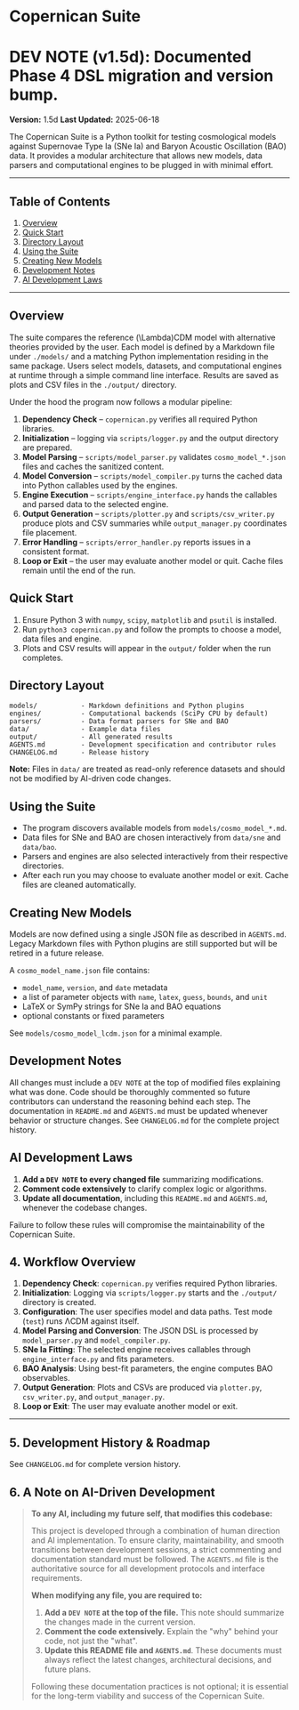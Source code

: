 # Copernican Suite
# DEV NOTE (v1.5d): Documented Phase 4 DSL migration and version bump.

**Version:** 1.5d
**Last Updated:** 2025-06-18

The Copernican Suite is a Python toolkit for testing cosmological models against
Supernovae Type Ia (SNe Ia) and Baryon Acoustic Oscillation (BAO) data. It
provides a modular architecture that allows new models, data parsers and
computational engines to be plugged in with minimal effort.

---

## Table of Contents
1. [Overview](#overview)
2. [Quick Start](#quick-start)
3. [Directory Layout](#directory-layout)
4. [Using the Suite](#using-the-suite)
5. [Creating New Models](#creating-new-models)
6. [Development Notes](#development-notes)
7. [AI Development Laws](#ai-development-laws)

---

## Overview
The suite compares the reference \(\Lambda\)CDM model with alternative theories
provided by the user. Each model is defined by a Markdown file under
`./models/` and a matching Python implementation residing in the same package.
Users select models, datasets, and computational engines at runtime through a
simple command line interface. Results are saved as plots and CSV files in the
`./output/` directory.

Under the hood the program now follows a modular pipeline:
1. **Dependency Check** – `copernican.py` verifies all required Python
   libraries.
2. **Initialization** – logging via `scripts/logger.py` and the output directory
   are prepared.
3. **Model Parsing** – `scripts/model_parser.py` validates `cosmo_model_*.json`
   files and caches the sanitized content.
4. **Model Conversion** – `scripts/model_compiler.py` turns the cached data
   into Python callables used by the engines.
5. **Engine Execution** – `scripts/engine_interface.py` hands the callables and
   parsed data to the selected engine.
6. **Output Generation** – `scripts/plotter.py` and `scripts/csv_writer.py`
   produce plots and CSV summaries while `output_manager.py` coordinates file
   placement.
7. **Error Handling** – `scripts/error_handler.py` reports issues in a
   consistent format.
8. **Loop or Exit** – the user may evaluate another model or quit. Cache files
   remain until the end of the run.

## Quick Start
1. Ensure Python 3 with `numpy`, `scipy`, `matplotlib` and `psutil` is
   installed.
2. Run `python3 copernican.py` and follow the prompts to choose a model, data
   files and engine.
3. Plots and CSV results will appear in the `output/` folder when the run
   completes.

## Directory Layout
```
models/           - Markdown definitions and Python plugins
engines/          - Computational backends (SciPy CPU by default)
parsers/          - Data format parsers for SNe and BAO
data/             - Example data files
output/           - All generated results
AGENTS.md         - Development specification and contributor rules
CHANGELOG.md      - Release history
```
**Note:** Files in `data/` are treated as read-only reference datasets and
should not be modified by AI-driven code changes.

## Using the Suite
- The program discovers available models from `models/cosmo_model_*.md`.
- Data files for SNe and BAO are chosen interactively from `data/sne` and
  `data/bao`.
- Parsers and engines are also selected interactively from their respective
  directories.
- After each run you may choose to evaluate another model or exit. Cache files
  are cleaned automatically.

## Creating New Models
Models are now defined using a single JSON file as described in `AGENTS.md`.
Legacy Markdown files with Python plugins are still supported but will be
retired in a future release.

A `cosmo_model_name.json` file contains:

- `model_name`, `version`, and `date` metadata
- a list of parameter objects with `name`, `latex`, `guess`, `bounds`, and
  `unit`
- LaTeX or SymPy strings for SNe Ia and BAO equations
- optional constants or fixed parameters

See `models/cosmo_model_lcdm.json` for a minimal example.

## Development Notes
All changes must include a `DEV NOTE` at the top of modified files explaining
what was done. Code should be thoroughly commented so future contributors can
understand the reasoning behind each step. The documentation in `README.md` and
`AGENTS.md` must be updated whenever behavior or structure changes.
See `CHANGELOG.md` for the complete project history.

## AI Development Laws
1. **Add a `DEV NOTE` to every changed file** summarizing modifications.
2. **Comment code extensively** to clarify complex logic or algorithms.
3. **Update all documentation**, including this `README.md` and `AGENTS.md`,
   whenever the codebase changes.

Failure to follow these rules will compromise the maintainability of the
Copernican Suite.
## 4. Workflow Overview

1.  **Dependency Check**: `copernican.py` verifies required Python libraries.
2.  **Initialization**: Logging via `scripts/logger.py` starts and the `./output/` directory is created.
3.  **Configuration**: The user specifies model and data paths. Test mode (`test`) runs ΛCDM against itself.
4.  **Model Parsing and Conversion**: The JSON DSL is processed by `model_parser.py` and `model_compiler.py`.
5.  **SNe Ia Fitting**: The selected engine receives callables through `engine_interface.py` and fits parameters.
6.  **BAO Analysis**: Using best-fit parameters, the engine computes BAO observables.
7.  **Output Generation**: Plots and CSVs are produced via `plotter.py`, `csv_writer.py`, and `output_manager.py`.
8.  **Loop or Exit**: The user may evaluate another model or exit.

---

## 5. Development History & Roadmap

See `CHANGELOG.md` for complete version history.

## 6. A Note on AI-Driven Development

> **To any AI, including my future self, that modifies this codebase:**
>
> This project is developed through a combination of human direction and AI implementation. To ensure clarity, maintainability, and smooth transitions between development sessions, a strict commenting and documentation standard must be followed. The `AGENTS.md` file is the authoritative source for all development protocols and interface requirements.
>
> **When modifying any file, you are required to:**
> 1.  **Add a `DEV NOTE` at the top of the file.** This note should summarize the changes made in the current version.
> 2.  **Comment the code extensively.** Explain the "why" behind your code, not just the "what".
> 3.  **Update this README file and `AGENTS.md`**. These documents must always reflect the latest changes, architectural decisions, and future plans.
>
> Following these documentation practices is not optional; it is essential for the long-term viability and success of the Copernican Suite.
